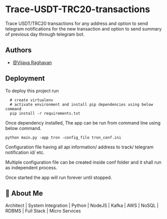 # Trace-USDT-TRC20-transactions

Trace USDT/TRC20 transactions for any address and option to send telegram notifications for the new transaction and option to send summary of previous day through telegram bot.


## Authors

- [@Vijaya Raghavan](https://www.github.com/vij1ay)


## Deployment

To deploy this project run

```
  # create virtualenv
  # activate environment and install pip dependencies using below command
  pip install -r requirements.txt
```

Once dependency installed, The app can be run from command line using below command.
```
python main.py -app tron -config_file tron_conf.ini
```
Configuration file having all api information/ address to track/ telegram notification id/ etc.

Multiple configuration file can be created inside conf folder and it shall run as independent process.

Once started the app will run forever until stopped.
## 🚀 About Me
Architect | System Integration | Python | NodeJS | Kafka | AWS | NoSQL | RDBMS | Full Stack | Micro Services
